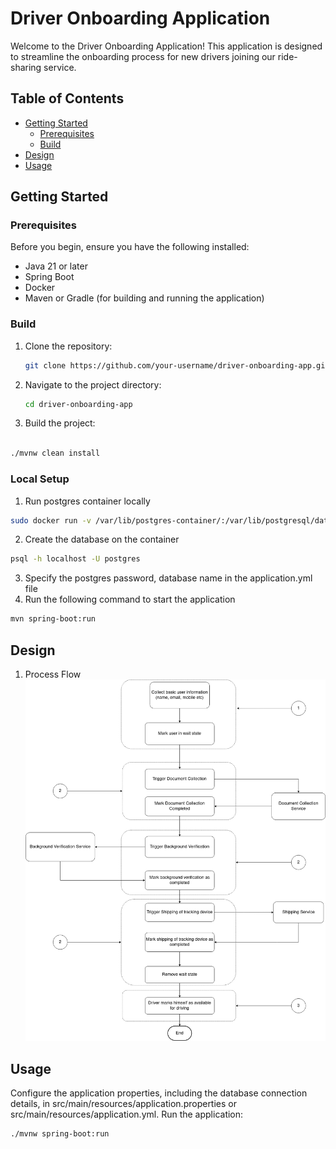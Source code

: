 # Driver Onboarding Application

Welcome to the Driver Onboarding Application! This application is designed to streamline the onboarding process for new drivers joining our ride-sharing service.

## Table of Contents

- [Getting Started](#getting-started)
    - [Prerequisites](#prerequisites)
    - [Build](#build)
- [Design](#design)
- [Usage](#usage)


## Getting Started

### Prerequisites

Before you begin, ensure you have the following installed:

- Java 21 or later
- Spring Boot
- Docker
- Maven or Gradle (for building and running the application)

### Build

1. Clone the repository:

   ```bash
   git clone https://github.com/your-username/driver-onboarding-app.git
    ```
2. Navigate to the project directory:

    ```bash
    cd driver-onboarding-app
    ```
3. Build the project:

```bash

./mvnw clean install
```

### Local Setup

1. Run postgres container locally

```bash
sudo docker run -v /var/lib/postgres-container/:/var/lib/postgresql/data  -p 5432:5432  -e POSTGRES_PASSWORD=<YOUR PASSWORD HERE> -d postgres
```

2. Create the database on the container

```bash
psql -h localhost -U postgres
```

3. Specify the postgres password, database name in the application.yml file
4. Run the following command to start the application

```bash
mvn spring-boot:run
```


## Design

1. Process Flow
![Process flow](./docs/Process%20Diagram.png)

## Usage

Configure the application properties, including the database connection details, in src/main/resources/application.properties or src/main/resources/application.yml.
Run the application:

```bash
./mvnw spring-boot:run
```



